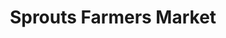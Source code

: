 ---
title: "Sprouts Farmers Market"
url: /south-jordan/sprouts-farmers-market/
shop: supermarket
---